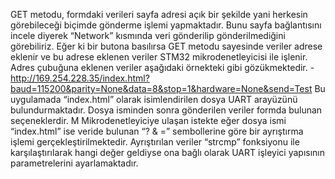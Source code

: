    GET metodu, formdaki verileri sayfa adresi açık bir şekilde yani herkesin görebileceği biçimde gönderme işlemi yapmaktadır. 
   Bunu sayfa bağlantısını incele diyerek “Network” kısmında veri gönderilip gönderilmediğini görebiliriz. 
   Eğer ki bir butona basılırsa GET metodu sayesinde veriler adrese eklenir ve bu adrese eklenen veriler STM32 mikrodenetleyicisi ile işlenir. 
   Adres çubuğuna eklenen veriler aşağıdaki örnekteki gibi gözükmektedir.
 -http://169.254.228.35/index.html?baud=115200&parity=None&data=8&stop=1&hardware=None&send=Test
Bu uygulamada “index.html” olarak isimlendirilen dosya UART arayüzünü bulundurmaktadır. 
Dosya isminden sonra gönderilen veriler formda bulunan seçeneklerdir. M
Mikrodenetleyiciye ulaşan istekte eğer dosya ismi “index.html” ise veride bulunan “? & =” sembollerine göre bir ayrıştırma işlemi gerçekleştirilmektedir. 
Ayrıştırılan veriler “strcmp” fonksiyonu ile karşılaştırılarak hangi değer geldiyse ona bağlı olarak UART işleyici yapısının parametrelerini ayarlamaktadır. 
